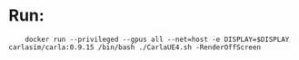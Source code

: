 # Run:

        docker run --privileged --gpus all --net=host -e DISPLAY=$DISPLAY carlasim/carla:0.9.15 /bin/bash ./CarlaUE4.sh -RenderOffScreen